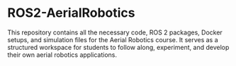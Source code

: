 # ROS2-AerialRobotics
This repository contains all the necessary code, ROS 2 packages, Docker setups, and simulation files for the Aerial Robotics course. It serves as a structured workspace for students to follow along, experiment, and develop their own aerial robotics applications.
